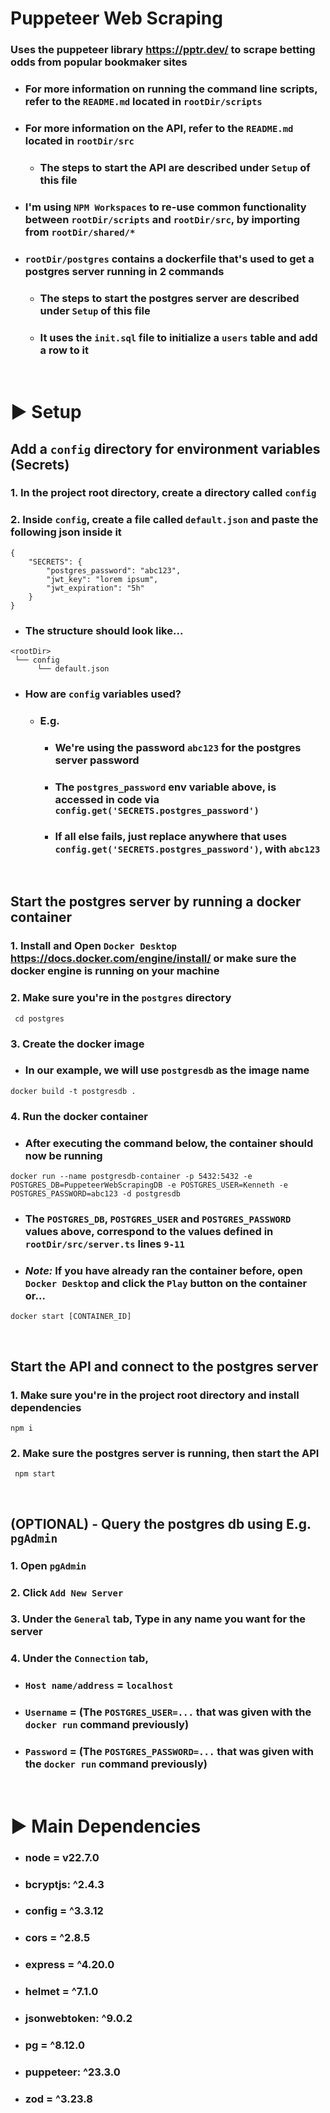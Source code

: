 # Puppeteer Web Scraping
### Uses the puppeteer library https://pptr.dev/ to scrape betting odds from popular bookmaker sites

- ### For more information on running the command line scripts, refer to the `README.md` located in `rootDir/scripts`

- ### For more information on the API, refer to the `README.md` located in `rootDir/src`
	- ### The steps to start the API are described under `Setup` of this file

- ### I'm using `NPM Workspaces` to re-use common functionality between `rootDir/scripts` and `rootDir/src`, by importing from `rootDir/shared/*`

- ### `rootDir/postgres` contains a dockerfile that's used to get a postgres server running in 2 commands
	- ### The steps to start the postgres server are described under `Setup` of this file
	- ### It uses the `init.sql` file to initialize a `users` table and add a row to it

<br>

# ▶️ Setup
## Add a `config` directory for environment variables (Secrets)
### 1. In the project root directory, create a directory called `config`

### 2. Inside `config`, create a file called `default.json` and paste the following json inside it
```
{
	"SECRETS": {
		"postgres_password": "abc123",
		"jwt_key": "lorem ipsum",
		"jwt_expiration": "5h"
	}
}
```
- ### The structure should look like...
```
<rootDir>
 └── config
      └── default.json
```
- ### How are `config` variables used?
	- ### E.g.
		- ### We're using the password `abc123` for the postgres server password

		- ### The `postgres_password` env variable above, is accessed in code via `config.get('SECRETS.postgres_password')`

		- ### If all else fails, just replace anywhere that uses `config.get('SECRETS.postgres_password')`, with `abc123`

<br>

## Start the postgres server by running a docker container
### 1. Install and Open `Docker Desktop` https://docs.docker.com/engine/install/ or make sure the docker engine is running on your machine

### 2. Make sure you're in the `postgres` directory
```
 cd postgres
```

### 3. Create the docker image
- ### In our example, we will use `postgresdb` as the image name
```
docker build -t postgresdb .
```

### 4. Run the docker container
- ### After executing the command below, the container should now be running
```
docker run --name postgresdb-container -p 5432:5432 -e POSTGRES_DB=PuppeteerWebScrapingDB -e POSTGRES_USER=Kenneth -e POSTGRES_PASSWORD=abc123 -d postgresdb
```

- ### The `POSTGRES_DB`, `POSTGRES_USER` and `POSTGRES_PASSWORD` values above, correspond to the values defined in `rootDir/src/server.ts` lines `9-11`

- ### ***Note:*** If you have already ran the container before, open `Docker Desktop` and click the `Play` button on the container or...
```
docker start [CONTAINER_ID]
```

<br>

## Start the API and connect to the postgres server
### 1. Make sure you're in the project root directory and install dependencies
```
npm i
```

### 2. Make sure the postgres server is running, then start the API
```
 npm start
```

<br>

## (OPTIONAL) - Query the postgres db using E.g. `pgAdmin`
### 1. Open `pgAdmin`

### 2. Click `Add New Server`

### 3. Under the `General` tab, Type in any name you want for the server

### 4. Under the `Connection` tab,
- ### `Host name/address` = `localhost`
- ### `Username` = (The `POSTGRES_USER=...` that was given with the `docker run` command previously)
- ### `Password` = (The `POSTGRES_PASSWORD=...` that was given with the `docker run` command previously)

<br>

# ▶️ Main Dependencies
- ### node = v22.7.0
- ### bcryptjs: ^2.4.3
- ### config = ^3.3.12
- ### cors = ^2.8.5
- ### express = ^4.20.0
- ### helmet = ^7.1.0
- ### jsonwebtoken: ^9.0.2
- ### pg = ^8.12.0
- ### puppeteer: ^23.3.0
- ### zod = ^3.23.8